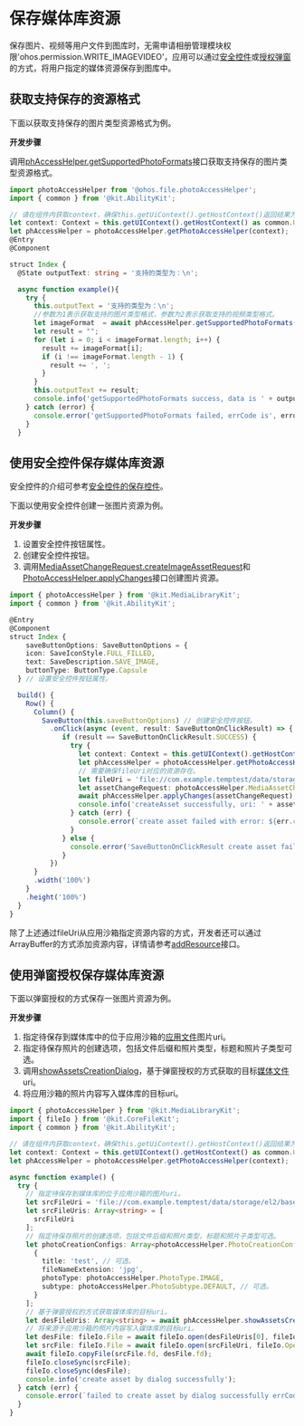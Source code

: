 # 保存媒体库资源

保存图片、视频等用户文件到图库时，无需申请相册管理模块权限'ohos.permission.WRITE_IMAGEVIDEO'，应用可以通过[安全控件](#使用安全控件保存媒体库资源)或[授权弹窗](#使用弹窗授权保存媒体库资源)的方式，将用户指定的媒体资源保存到图库中。

## 获取支持保存的资源格式

下面以获取支持保存的图片类型资源格式为例。

**开发步骤**

调用[phAccessHelper.getSupportedPhotoFormats](../../reference/apis-media-library-kit/js-apis-photoAccessHelper.md#getsupportedphotoformats18)接口获取支持保存的图片类型资源格式。

```ts
import photoAccessHelper from '@ohos.file.photoAccessHelper';
import { common } from '@kit.AbilityKit';

// 请在组件内获取context，确保this.getUiContext().getHostContext()返回结果为UIAbilityContext
let context: Context = this.getUIContext().getHostContext() as common.UIAbilityContext;
let phAccessHelper = photoAccessHelper.getPhotoAccessHelper(context);
@Entry
@Component

struct Index {
  @State outputText: string = '支持的类型为：\n';

  async function example(){
    try {
      this.outputText = '支持的类型为：\n';
      //参数为1表示获取支持的图片类型格式，参数为2表示获取支持的视频类型格式。
      let imageFormat  = await phAccessHelper.getSupportedPhotoFormats(1);
      let result = "";
      for (let i = 0; i < imageFormat.length; i++) {
        result += imageFormat[i];
        if (i !== imageFormat.length - 1) {
          result += ', ';
        }
      }
      this.outputText += result;
      console.info('getSupportedPhotoFormats success, data is ' + outputText);
    } catch (error) {
      console.error('getSupportedPhotoFormats failed, errCode is', error);
    }
  }
```

## 使用安全控件保存媒体库资源

安全控件的介绍可参考[安全控件的保存控件](../../reference/apis-arkui/arkui-ts/ts-security-components-savebutton.md)。

下面以使用安全控件创建一张图片资源为例。

**开发步骤**

1. 设置安全控件按钮属性。
2. 创建安全控件按钮。
3. 调用[MediaAssetChangeRequest.createImageAssetRequest](../../reference/apis-media-library-kit/js-apis-photoAccessHelper.md#createimageassetrequest11)和[PhotoAccessHelper.applyChanges](../../reference/apis-media-library-kit/js-apis-photoAccessHelper.md#applychanges11)接口创建图片资源。

```ts
import { photoAccessHelper } from '@kit.MediaLibraryKit';
import { common } from '@kit.AbilityKit';

@Entry
@Component
struct Index {
    saveButtonOptions: SaveButtonOptions = {
    icon: SaveIconStyle.FULL_FILLED,
    text: SaveDescription.SAVE_IMAGE,
    buttonType: ButtonType.Capsule
  } // 设置安全控件按钮属性。

  build() {
    Row() {
      Column() {
        SaveButton(this.saveButtonOptions) // 创建安全控件按钮。
          .onClick(async (event, result: SaveButtonOnClickResult) => {
             if (result == SaveButtonOnClickResult.SUCCESS) {
               try {
                 let context: Context = this.getUIContext().getHostContext() as common.UIAbilityContext;
                 let phAccessHelper = photoAccessHelper.getPhotoAccessHelper(context);
                 // 需要确保fileUri对应的资源存在。
                 let fileUri = 'file://com.example.temptest/data/storage/el2/base/haps/entry/files/test.jpg';
                 let assetChangeRequest: photoAccessHelper.MediaAssetChangeRequest = photoAccessHelper.MediaAssetChangeRequest.createImageAssetRequest(context, fileUri);
                 await phAccessHelper.applyChanges(assetChangeRequest);
                 console.info('createAsset successfully, uri: ' + assetChangeRequest.getAsset().uri);
               } catch (err) {
                 console.error(`create asset failed with error: ${err.code}, ${err.message}`);
               }
             } else {
               console.error('SaveButtonOnClickResult create asset failed');
             }
          })
      }
      .width('100%')
    }
    .height('100%')
  }
}
```

除了上述通过fileUri从应用沙箱指定资源内容的方式，开发者还可以通过ArrayBuffer的方式添加资源内容，详情请参考[addResource](../../reference/apis-media-library-kit/js-apis-photoAccessHelper.md#addresource11-1)接口。

## 使用弹窗授权保存媒体库资源

下面以弹窗授权的方式保存一张图片资源为例。

**开发步骤**

1. 指定待保存到媒体库中的位于应用沙箱的[应用文件](../../file-management/app-file-access.md)图片uri。
2. 指定待保存照片的创建选项，包括文件后缀和照片类型，标题和照片子类型可选。
3. 调用[showAssetsCreationDialog](../../reference/apis-media-library-kit/js-apis-photoAccessHelper.md#showassetscreationdialog12)，基于弹窗授权的方式获取的目标[媒体文件](../../file-management/user-file-uri-intro.md#媒体文件uri)uri。
4. 将应用沙箱的照片内容写入媒体库的目标uri。

```ts
import { photoAccessHelper } from '@kit.MediaLibraryKit';
import { fileIo } from '@kit.CoreFileKit';
import { common } from '@kit.AbilityKit';

// 请在组件内获取context，确保this.getUiContext().getHostContext()返回结果为UIAbilityContext
let context: Context = this.getUIContext().getHostContext() as common.UIAbilityContext;
let phAccessHelper = photoAccessHelper.getPhotoAccessHelper(context);

async function example() {
  try {
    // 指定待保存到媒体库的位于应用沙箱的图片uri。
    let srcFileUri = 'file://com.example.temptest/data/storage/el2/base/haps/entry/files/test.jpg';
    let srcFileUris: Array<string> = [
      srcFileUri
    ];
    // 指定待保存照片的创建选项，包括文件后缀和照片类型，标题和照片子类型可选。
    let photoCreationConfigs: Array<photoAccessHelper.PhotoCreationConfig> = [
      {
        title: 'test', // 可选。
        fileNameExtension: 'jpg',
        photoType: photoAccessHelper.PhotoType.IMAGE,
        subtype: photoAccessHelper.PhotoSubtype.DEFAULT, // 可选。
      }
    ];
    // 基于弹窗授权的方式获取媒体库的目标uri。
    let desFileUris: Array<string> = await phAccessHelper.showAssetsCreationDialog(srcFileUris, photoCreationConfigs);
    // 将来源于应用沙箱的照片内容写入媒体库的目标uri。
    let desFile: fileIo.File = await fileIo.open(desFileUris[0], fileIo.OpenMode.WRITE_ONLY);
    let srcFile: fileIo.File = await fileIo.open(srcFileUri, fileIo.OpenMode.READ_ONLY);
    await fileIo.copyFile(srcFile.fd, desFile.fd);
    fileIo.closeSync(srcFile);
    fileIo.closeSync(desFile);
    console.info('create asset by dialog successfully');
  } catch (err) {
    console.error(`failed to create asset by dialog successfully errCode is: ${err.code}, ${err.message}`);
  }
}
```
